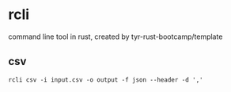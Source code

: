# rcli
command line tool in rust, created by tyr-rust-bootcamp/template

## csv
``` shell
rcli csv -i input.csv -o output -f json --header -d ','
```

